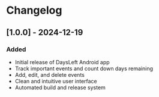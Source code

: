 # Changelog

## [1.0.0] - 2024-12-19

### Added
- Initial release of DaysLeft Android app
- Track important events and count down days remaining
- Add, edit, and delete events
- Clean and intuitive user interface
- Automated build and release system

